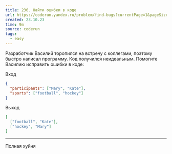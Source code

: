 ```yaml
---
title: 236. Найти ошибки в коде
url: https://coderun.yandex.ru/problem/find-bugs?currentPage=1&pageSize=10&tag=first_2023_frontend&rowNumber=9
created: 23.10.23
time: 9m
source: coderun
tags:
  - easy
---
```


Разработчик Василий торопился на встречу с коллегами, поэтому быстро написал программу. Код получился неидеальным. Помогите Василию исправить ошибки в коде:

Вход

```json
{
  "participants": ["Mary", "Kate"],
  "sports": ["football", "hockey"]
}
```

Выход

```json
[
  ["football", "Kate"],
  ["hockey", "Mary"]
]
```

---

Полная хуйня
